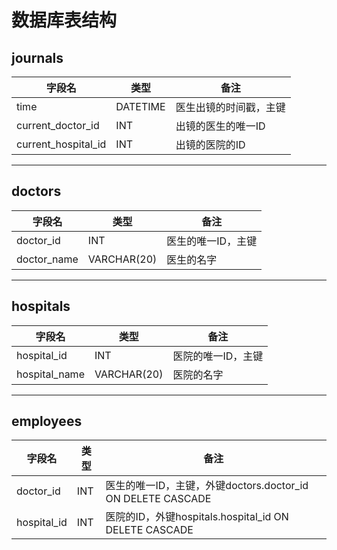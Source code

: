 # 数据库表结构

## journals
|字段名|类型|备注|
|-|-|-|
|time|DATETIME|医生出镜的时间戳，主键|
|current_doctor_id|INT|出镜的医生的唯一ID|
|current_hospital_id|INT|出镜的医院的ID|
---
## doctors
|字段名|类型|备注|
|-|-|-|
|doctor_id|INT|医生的唯一ID，主键|
|doctor_name|VARCHAR(20)|医生的名字|
---
## hospitals
|字段名|类型|备注|
|-|-|-|
|hospital_id|INT|医院的唯一ID，主键|
|hospital_name|VARCHAR(20)|医院的名字|
---
## employees
|字段名|类型|备注|
|-|-|-|
|doctor_id|INT|医生的唯一ID，主键，外键doctors.doctor_id ON DELETE CASCADE|
|hospital_id|INT|医院的ID，外键hospitals.hospital_id ON DELETE CASCADE|